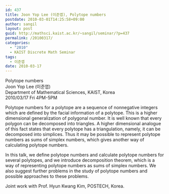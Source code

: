 ```yaml
---
id: 437
title: Joon Yop Lee (이준엽), Polytope numbers
postdate: 2010-03-01T14:25:58+09:00
author: sangil
layout: post
guid: http://mathsci.kaist.ac.kr/~sangil/seminar/?p=437
permalink: /20100317/
categories:
  - "2010"
  - KAIST Discrete Math Seminar
tags:
  - 이준엽
date: 2010-03-17
---
```

<div class="talk">
  Polytope numbers
</div>

<div class="speaker">
  Joon Yop Lee (이준엽)<br /> Department of Mathematical Sciences, KAIST, Korea
</div>

<div class="date">
  2010/03/17 Fri 4PM-5PM
</div>

<div class="abstract">
  <p>
    Polytope numbers for a polytope are a sequence of nonnegative integers which are defined by the facial information of a polytope. This is a higher dimensional generalization of polygonal number. It is well known that every polygon can be decomposed into triangles. A higher dimensional analogue of this fact states that every polytope has a triangulation, namely, it can be decomposed into simplices. Thus it may be possible to represent polytope numbers as sums of simplex numbers, which gives another way of calculating polytope numbers.
  </p>
  
  <p>
    In this talk, we define polytope numbers and calculate polytope numbers for several polytopes, and we introduce decomposition theorem, which is a way of representing polytope numbers as sums of simplex numbers. We also suggest further problems in the study of polytope numbers and possible approaches to these problems.
  </p>
  
  <p>
    Joint work with Prof. Hyun Kwang Kim, POSTECH, Korea.
  </p>
</div>